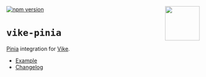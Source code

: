 <!-- WARNING: keep links absolute in this file so they work on NPM too -->

[<img src="https://vike.dev/vike-readme.svg" align="right" height="90">](https://vike.dev)
[![npm version](https://img.shields.io/npm/v/vike-pinia)](https://www.npmjs.com/package/vike-pinia)

# `vike-pinia`

[Pinia](https://pinia.vuejs.org/) integration for [Vike](https://vike.dev/).

- [Example](https://github.com/vikejs/vike-vue/tree/main/examples/with-vike-pinia)
- [Changelog](https://github.com/vikejs/vike-vue/blob/main/packages/vike-pinia/CHANGELOG.md)
